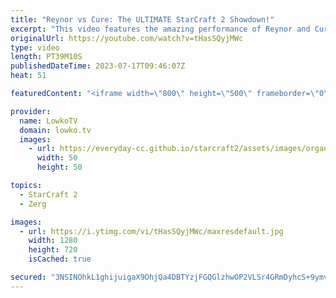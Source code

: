 ```yaml
---
title: "Reynor vs Cure: The ULTIMATE StarCraft 2 Showdown!"
excerpt: "This video features the amazing performance of Reynor and Cure, two of the top SC2 players in the world, as they clash in a series of intense and exciting games. Witness their incredible micro, macro, and decision-making as they push each other to the limit. This is StarCraft 2 at its best! Support my"
originalUrl: https://youtube.com/watch?v=tHasSQyjMWc
type: video
length: PT39M10S
publishedDateTime: 2023-07-17T09:46:07Z
heat: 51

featuredContent: "<iframe width=\"800\" height=\"500\" frameborder=\"0\" src=\"https://www.youtube.com/embed/tHasSQyjMWc\" allow=\"accelerometer; autoplay; encrypted-media; gyroscope; picture-in-picture\" allowfullscreen></iframe>"

provider:
  name: LowkoTV
  domain: lowko.tv
  images:
    - url: https://everyday-cc.github.io/starcraft2/assets/images/organizations/lowko.tv-50x50.jpg
      width: 50
      height: 50

topics:
  - StarCraft 2
  - Zerg

images:
  - url: https://i.ytimg.com/vi/tHasSQyjMWc/maxresdefault.jpg
    width: 1280
    height: 720
    isCached: true

secured: "3NSINOhkL1ghijuigaX9OhjQa4DBTYzjFGQGlzhwOP2VLSr4GRmDyhcS+9ymvC1QuPkv5fpFv2REKprGgXe3kSwSNAVjrw919SRneSeqFhFNqdyWtV/XwI3DxUveM07NQPu/Nv8Uu2kxiLcNZTSTXoVd4eAJC163mYgBm9aH6IJmSUdlY/kHEaE0ZWQvpJUPj5n1of7ZpB6M89hztlJL/SHFyG44EiDCF0M3RHmvcDecOGlt0u48B/IdD3huqIzBpZOtMPu+VdYV4Ya3vzDNvYkES10NAaY+YIk/3y+lS0zU/8ALmgbteQltZmBlK9kFA8LnUSgcOF7CUv448KqODuigNog291kUmyY44cmGFa2AF6IRfJDCZBAlTFiQ2/RV8+DRVZmVUj87CFK+QaN33F5rP+q0+JPYuG+sphw1S+g=;Dyap0nRta+WaArUmOyjZPw=="
---
```


